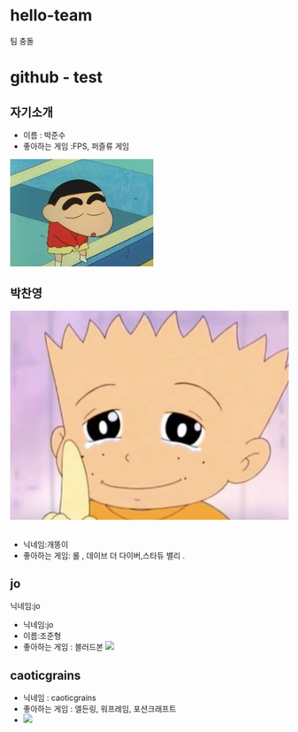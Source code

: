 # hello-team
팀 충돌 


# github - test
## 자기소개
* 이름 : 박준수
* 좋아하는 게임 :FPS, 퍼즐류 게임



![짱구인사](./jangu.jpeg)


## 박찬영
<img src="image.png"/></img>
<br></br>
* 닉네임:개똥이
* 좋아하는 게임: 롤 , 데이브 더 다이버,스타듀 밸리 .



## jo
닉네임:jo
* 닉네임:jo
* 이름:조준형
* 좋아하는 게임 : 블러드본
<img src = "https://search.pstatic.net/common/?src=http%3A%2F%2Fshop1.phinf.naver.net%2F20230413_280%2F16813752003549tCNT_PNG%2F30777065836694720_629089085.png&type=sc960_832"></img>

## caoticgrains
* 닉네임 : caoticgrains
* 좋아하는 게임 : 엘든링, 워프레임, 포션크래프트
* <img src="https://storage.googleapis.com/oceanwide_web/media-dynamic/cache/widen_1100_progressive/v2-gallery_media/media60269f02176e2768416628.jpg"></img>
